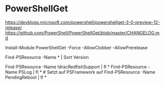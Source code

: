 # PowerShellGet
https://devblogs.microsoft.com/powershell/powershellget-3-0-preview-12-release/
https://github.com/PowerShell/PowerShellGet/blob/master/CHANGELOG.md

Install-Module PowerShellGet -Force -AllowClobber -AllowPrerelease

Find-PSResource -Name * | Sort Version

Find-PSResource -Name IdracRedfishSupport | fl *
Find-PSResource -Name PSLog  | fl *  # Setzt auf PSFramework auf
Find-PSResource -Name PendingReboot | fl *